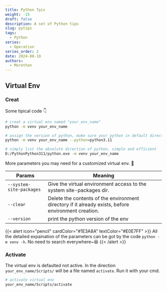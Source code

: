 ```yaml
---
title: Python Tpis
weight: -15
draft: false
description: A set of Python tips
slug: pytips
tags:
  - Python
series:
  - Operation
series_order: 2
date: 2024-08-10
authors:
  - Morethan
---
```


## Virtual Env
### Creat
Some tipical code 👇

```sh
# creat a virtual env named "your_env_name"
python -m venv your_env_name

# assign the version of python, make sure your python in default direction
python -m venv your_env_name --python=python3.11

# simply list the absolute direction of python, simple and efficient
D:/PythonPython311/python.exe -m venv your_env_name
```

More parameters you may need for a customized virtual env. 🤔

| Params                   | Meaning                                                                                             |
| ------------------------ | --------------------------------------------------------------------------------------------------- |
| `--system-site-packages` | Give the virtual environment access to the system site-packages dir.                                |
| `--clear`                | Delete the contents of the environment directory if it already exists, before environment creation. |
| `--version`              | print the python version of the env                                                                 |

{{< alert icon="pencil" cardColor="#1E3A8A" textColor="#E0E7FF" >}}
All the detailed expaination of the parameters can be got by the code `python -m venv -h`. No need to search everywhere~😆
{{< /alert >}}

### Activate
The virtual env is defaulted not active. In the direction `your_env_name/Scripts/` will be a file named `activate`. Run it with your cmd.

```sh
# activate virtual env
your_env_name/Scripts/activate
```
